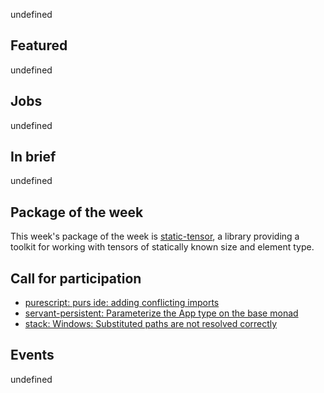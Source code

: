 <!-- 2017-09-21 -->

undefined

## Featured

undefined

## Jobs

undefined

## In brief

undefined

## Package of the week

This week's package of the week is [static-tensor](https://hackage.haskell.org/package/static-tensor-0.2.0.0),
a library providing a toolkit for working with tensors of statically known size and element type.

## Call for participation

-   [purescript: purs ide: adding conflicting imports](https://github.com/purescript/purescript/issues/3083)
-   [servant-persistent: Parameterize the App type on the base monad](https://github.com/parsonsmatt/servant-persistent/issues/18)
-   [stack: Windows: Substituted paths are not resolved correctly](https://github.com/commercialhaskell/stack/issues/3442)

## Events

undefined
